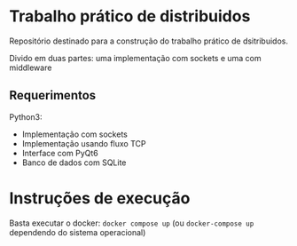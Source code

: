 # Trabalho prático de distribuidos 

Repositório destinado para a construção do trabalho prático de dsitribuidos. 

Divido em duas partes: uma implementação com sockets e uma com middleware

## Requerimentos

Python3:

- Implementação com sockets
- Implementação usando fluxo TCP
- Interface com PyQt6
- Banco de dados com SQLite 

# Instruções de execução

Basta executar o docker: `docker compose up` (ou `docker-compose up` dependendo do sistema operacional)
